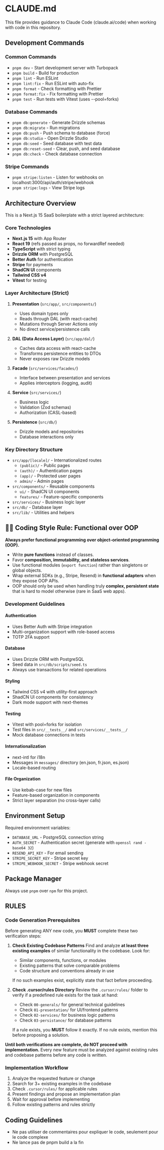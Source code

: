 # CLAUDE.md

This file provides guidance to Claude Code (claude.ai/code) when working with code in this repository.

## Development Commands

### Common Commands

- `pnpm dev` - Start development server with Turbopack
- `pnpm build` - Build for production
- `pnpm lint` - Run ESLint
- `pnpm lint:fix` - Run ESLint with auto-fix
- `pnpm format` - Check formatting with Prettier
- `pnpm format:fix` - Fix formatting with Prettier
- `pnpm test` - Run tests with Vitest (uses --pool=forks)

### Database Commands

- `pnpm db:generate` - Generate Drizzle schemas
- `pnpm db:migrate` - Run migrations
- `pnpm db:push` - Push schema to database (force)
- `pnpm db:studio` - Open Drizzle Studio
- `pnpm db:seed` - Seed database with test data
- `pnpm db:reset-seed` - Clear, push, and seed database
- `pnpm db:check` - Check database connection

### Stripe Commands

- `pnpm stripe:listen` - Listen for webhooks on localhost:3000/api/auth/stripe/webhook
- `pnpm stripe:logs` - View Stripe logs

## Architecture Overview

This is a Next.js 15 SaaS boilerplate with a strict layered architecture:

### Core Technologies

- **Next.js 15** with App Router
- **React 19** (refs passed as props, no forwardRef needed)
- **TypeScript** with strict typing
- **Drizzle ORM** with PostgreSQL
- **Better Auth** for authentication
- **Stripe** for payments
- **ShadCN UI** components
- **Tailwind CSS v4**
- **Vitest** for testing

### Layer Architecture (Strict)

1. **Presentation** (`src/app/`, `src/components/`)
   - Uses domain types only
   - Reads through DAL (with react-cache)
   - Mutations through Server Actions only
   - No direct service/persistence calls

2. **DAL (Data Access Layer)** (`src/app/dal/`)
   - Caches data access with react-cache
   - Transforms persistence entities to DTOs
   - Never exposes raw Drizzle models

3. **Facade** (`src/services/facades/`)
   - Interface between presentation and services
   - Applies interceptors (logging, audit)

4. **Service** (`src/services/`)
   - Business logic
   - Validation (Zod schemas)
   - Authorization (CASL-based)

5. **Persistence** (`src/db/`)
   - Drizzle models and repositories
   - Database interactions only

### Key Directory Structure

- `src/app/[locale]/` - Internationalized routes
  - `(public)/` - Public pages
  - `(auth)/` - Authentication pages
  - `(app)/` - Protected user pages
  - `admin/` - Admin pages
- `src/components/` - Reusable components
  - `ui/` - ShadCN UI components
  - `features/` - Feature-specific components
- `src/services/` - Business logic layer
- `src/db/` - Database layer
- `src/lib/` - Utilities and helpers

## 🧑‍💻 Coding Style Rule: Functional over OOP

**Always prefer functional programming over object-oriented programming (OOP).**

- Write **pure functions** instead of classes.
- Favor **composition, immutability, and stateless services**.
- Use functional modules (`export function`) rather than singletons or global objects.
- Wrap external SDKs (e.g., Stripe, Resend) in **functional adapters** when they expose OOP APIs.
- OOP should only be used when handling truly **complex, persistent state** that is hard to model otherwise (rare in SaaS web apps).

### Development Guidelines

#### Authentication

- Uses Better Auth with Stripe integration
- Multi-organization support with role-based access
- TOTP 2FA support

#### Database

- Uses Drizzle ORM with PostgreSQL
- Seed data in `src/db/scripts/seed.ts`
- Always use transactions for related operations

#### Styling

- Tailwind CSS v4 with utility-first approach
- ShadCN UI components for consistency
- Dark mode support with next-themes

#### Testing

- Vitest with pool=forks for isolation
- Test files in `src/__tests__/` and `src/services/__tests__/`
- Mock database connections in tests

#### Internationalization

- next-intl for i18n
- Messages in `messages/` directory (en.json, fr.json, es.json)
- Locale-based routing

#### File Organization

- Use kebab-case for new files
- Feature-based organization in components
- Strict layer separation (no cross-layer calls)

## Environment Setup

Required environment variables:

- `DATABASE_URL` - PostgreSQL connection string
- `AUTH_SECRET` - Authentication secret (generate with `openssl rand -base64 32`)
- `RESEND_API_KEY` - For email sending
- `STRIPE_SECRET_KEY` - Stripe secret key
- `STRIPE_WEBHOOK_SECRET` - Stripe webhook secret

## Package Manager

Always use `pnpm` over `npm` for this project.

## RULES

### Code Generation Prerequisites

Before generating ANY new code, you **MUST** complete these two verification steps:

1. **Check Existing Codebase Patterns**
   Find and analyze **at least three existing examples** of similar functionality in the codebase. Look for:
   - Similar components, functions, or modules
   - Existing patterns that solve comparable problems
   - Code structure and conventions already in use

   If no such examples exist, explicitly state that fact before proceeding.

2. **Check .cursor/rules Directory**
   Review the `.cursor/rules/` folder to verify if a predefined rule exists for the task at hand:
   - Check `00-generals/` for general technical guidelines
   - Check `01-presentation/` for UI/frontend patterns
   - Check `02-services/` for business logic patterns
   - Check `03-persistance/` for database patterns

   If a rule exists, you **MUST** follow it exactly. If no rule exists, mention this before proposing a solution.

**Until both verifications are complete, do NOT proceed with implementation.**
Every new feature must be analyzed against existing rules and codebase patterns before any code is written.

### Implementation Workflow

1. Analyze the requested feature or change
2. Search for 3+ existing examples in the codebase
3. Check `.cursor/rules/` for applicable rules
4. Present findings and propose an implementation plan
5. Wait for approval before implementing
6. Follow existing patterns and rules strictly

## Coding Guidelines

- Ne pas utiliser de commentaires pour expliquer le code, seulement pour le code complexe
- Ne lance pas de pnpm build a la fin
